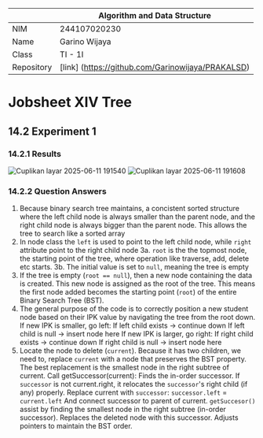 |  | Algorithm and Data Structure |
|--|--|
| NIM | 244107020230 |
| Name |Garino Wijaya|
| Class | TI - 1I |
| Repository | [link] (https://github.com/Garinowijaya/PRAKALSD) |

# Jobsheet XIV Tree
## 14.2 Experiment 1
### 14.2.1 Results
![Cuplikan layar 2025-06-11 191540](https://github.com/user-attachments/assets/e09c67c8-207b-482e-a3c7-7fb97071811e)
![Cuplikan layar 2025-06-11 191608](https://github.com/user-attachments/assets/1646a5ae-f333-483d-9b5e-93d6b3980b2f)

### 14.2.2 Question Answers
1. Because binary search tree maintains, a concistent sorted structure where the left child node is always smaller than the parent node, and the right child node is always bigger than the parent node. This allows the tree to search like a sorted array
2. In node class the `left` is used to point to the left child node, while `right` attribute point to the right child node
3a. `root` is the the topmost node, the starting point of the tree, where operation like traverse, add, delete etc starts.
3b. The initial value is set to `null`, meaning the tree is empty
4. If the tree is empty (`root == null`), then a new node containing the data is created. This new node is assigned as the root of the tree. This means the first node added becomes the starting point (`root`) of the entire Binary Search Tree (BST).
5. The general purpose of the code is to correctly position a new student node based on their IPK value by navigating the tree from the root down. If new IPK is smaller, go left:
If left child exists → continue down
If left child is null → insert node here
If new IPK is larger, go right:
If right child exists → continue down
If right child is null → insert node here
6. Locate the node to delete (`current`).
Because it has two children, we need to, replace `current` with a node that preserves the BST property.
The best replacement is the smallest node in the right subtree of current.
Call getSuccessor(current):
Finds the in-order successor.
If `successor` is not current.right, it relocates the `successor`'s right child (if any) properly.
Replace current with `successor`:
`successor.left` = `current.left`
And connect successor to parent of current.
`getSuccesor()` assist by finding the smallest node in the right subtree (in-order successor).
Replaces the deleted node with this successor.
Adjusts pointers to maintain the BST order.
